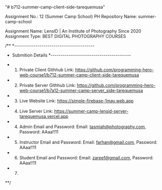 "# b712-summer-camp-client-side-tarequemusa" 

Assignment No.: 12 (Summer Camp School)
PH Repository Name: summer-camp-school

Assignment Name: LensID | An Institute of Photography Since 2020
Assignment Type: BEST DIGITAL PHOTOGRAPHY COURSES

/**
*-----------------------------------------
* Submition Details
*-----------------------------------------

* 1. Private Client Githhub Link: https://github.com/programming-hero-web-course1/b712-summer-camp-client-side-tarequemusa

* 2. Private Server Githhub Link: https://github.com/programming-hero-web-course1/b7a12-summer-camp-server_side-tarequemusa

* 3. Live Website Link: https://simple-firebase-1may.web.app

* 4. Live Server Link: https://summer-camp-lensid-server-tarequemusa.vercel.app

* 4. Admin Email and Password: Email: tasmiah@photography.com, Password: AAaa!!11

* 5. Instructor Email and Password: Email: farhan@gmail.com, Password: AAaa!!11

* 6. Student Email and Password: Email: zareef@gmail.com, Password: AAaa!!11

* 7. 
**/


		
		
		
		
		
		
		
